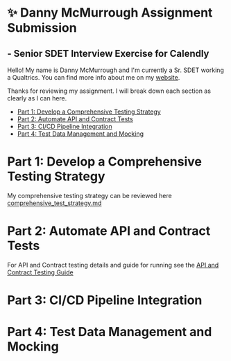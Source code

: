 # ✨  Danny McMurrough Assignment Submission 
## - Senior SDET Interview Exercise for Calendly

Hello!  My name is Danny McMurrough and I'm currently a Sr. SDET working a Qualtrics.  You can find more info about me on my [website](https://www.danthedev.info/). 

Thanks for reviewing my assignment.  I will break down each section as clearly as I can here.  
- [Part 1: Develop a Comprehensive Testing Strategy](#part-1--develop-a-comprehensive-testing-strategy)
- [Part 2: Automate API and Contract Tests](#part-2--automate-api-and-contract-tests)
- [Part 3: CI/CD Pipeline Integration](#part-3--ci-cd-pipeline-integration)
- [Part 4: Test Data Management and Mocking](#part-4--test-data-management-and-mocking)

# Part 1: Develop a Comprehensive Testing Strategy
My comprehensive testing strategy can be reviewed here [comprehensive_test_strategy.md](comprehensive_test_strategy.md)

# Part 2: Automate API and Contract Tests
For API and Contract testing details and guide for running see the [API and Contract Testing Guide](API_and_Contract_Testing_Guide.md) 

# Part 3: CI/CD Pipeline Integration


# Part 4: Test Data Management and Mocking





